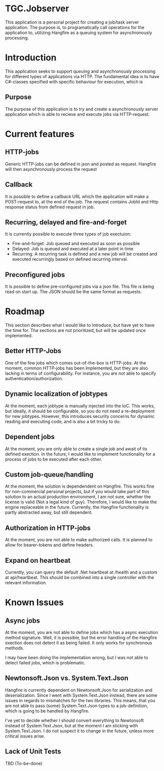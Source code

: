 # TGC.Jobserver
This application is a personal project for creating a job/task server application. The purpose is, to programatically call operations for the application to, utilizing Hangfire as a queuing system for asynchronously processing.

# Introduction
This application seeks to support queuing and asynchronously processing for different types of applications via HTTP. The fundamental idea is to have C#-classes specified with specific behaviour for execution, which is 

## Purpose
The purpose of this application is to try and create a asynchronously server application which is able to recieve and execute jobs via HTTP-request.

# Current features

## HTTP-jobs
Generic HTTP-jobs can be defined in json and posted as request. Hangfire will then asynchronously process the request

## Callback
It is possible to define a callback URL which the application will make a POST-request to, at the end of the job. The request contains JobId and Http response status from defined request in job.

## Recurring, delayed and fire-and-forget
It is currently possible to execute three types of job exectuion:
- Fire-and-forget: Job queued and executed as soon as possible
- Delayed: Job is queued and executed at a later point in time
- Recurring: A recurring task is defined and a new job will be created and executed recurringly based on defined recurring interval.

## Preconfigured jobs
It is possible to define pre-configured jobs via a json file. This file is being read on start up. The JSON should be the same format as requests.

# Roadmap
This section describes what I would like to introduce, but have yet to have the time for. The sections are not prioritized, but will be updated once implemented.

## Better HTTP-Jobs
One of the few jobs which comes out-of-the-box is HTTP-jobs. At the moment, common HTTP-jobs has been implemented, but they are also lacking in terms of configurability. For instance, you are not able to specify authentication/authorization. 

## Dynamic localization of jobtypes
At the moment, each jobtype is manually injected into the IoC. This works, but ideally, it should be configurable, so you do not need a re-deployment for new jobtypes. However, this introduces security concerns for dynamic reading and executing code, and is also a bit tricky to do.

## Dependent jobs
At the moment, you are only able to create a single job and await of its defined exection. In the future, I would like to implement functionality for a process of jobs to be executed after each other.

## Custom job-queue/handling
At the moment, the solution is dependendent on Hangfire. This works fine for non-commercial personal projects, but if you would take part of this solution to an actual production environment, I am not sure, whether the license is valid (Not a legal kind of guy). Therefore, I would like to make the engine replaceable in the future. Currently, the Hangfire functionality is partly abstracted away, but still dependent.

## Authorization in HTTP-jobs
At the moment, you are not able to make authorized calls. It is planned to allow for bearer-tokens and define headers.

## Expand on heartbeat
Currently, you can query the default .Net heartbeat at /health and a custom at api/heartbeat. This should be combined into a single controller with the relevant information.

# Known Issues
## Async jobs
At the moment, you are not able to define jobs which has a async execution method signature. Well, it is possible, but the error handling of the Hangfire exection does not detect it as being failed. It only works for synchronous methods.

I may have been doing the implementation wrong, but I was not able to detect failed jobs, which is problematic.

## Newtonsoft.Json vs. System.Text.Json
Hangfire is currently dependent on Newtonsoft.Json for serialization and deserialization. Since I went with System.Text.Json instead, there are some issues in regards to mismatches for the two libraries. This means, that you are not able to pass (some) System.Text.Json types to a job-definition, which is going to be handled by Hangfire.

I've yet to decide whether I should convert everything to Newtonsoft instead of System.Text.Json, but at the moment I am sticking with System.Text.Json. I do not suspect it to change in the future, unless more critical issues arise.

## Lack of Unit Tests
TBD (To-be-done)